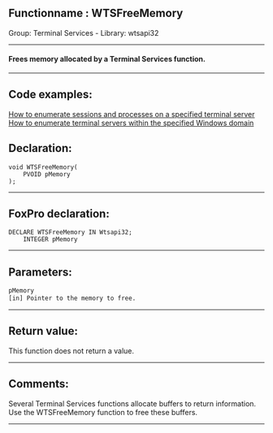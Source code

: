 <link rel="stylesheet" type="text/css" href="../../css/win32api.css">  
<link rel="stylesheet" href="https://cdnjs.cloudflare.com/ajax/libs/font-awesome/4.7.0/css/font-awesome.min.css">

## Functionname : WTSFreeMemory
Group: Terminal Services - Library: wtsapi32    
***  


#### Frees memory allocated by a Terminal Services function.

***  


## Code examples:
[How to enumerate sessions and processes on a specified terminal server](../../samples/sample_519.md)  
[How to enumerate terminal servers within the specified Windows domain](../../samples/sample_520.md)  

## Declaration:
```foxpro  
void WTSFreeMemory(
	PVOID pMemory
);  
```  
***  


## FoxPro declaration:
```foxpro  
DECLARE WTSFreeMemory IN Wtsapi32;
	INTEGER pMemory  
```  
***  


## Parameters:
```txt  
pMemory
[in] Pointer to the memory to free.  
```  
***  


## Return value:
This function does not return a value.  
***  


## Comments:
Several Terminal Services functions allocate buffers to return information. Use the WTSFreeMemory function to free these buffers.  
  
***  

